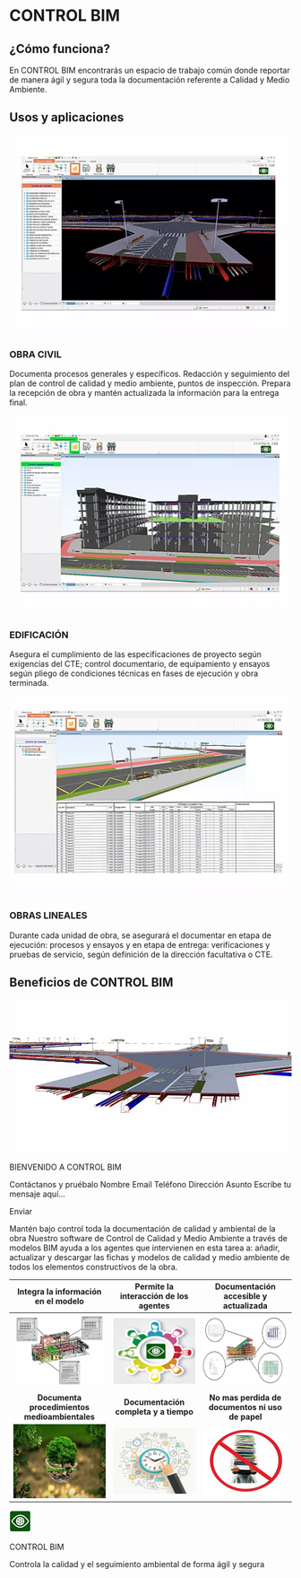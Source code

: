 # CONTROL BIM


## ¿Cómo funciona?
En CONTROL BIM encontrarás un espacio de trabajo común donde reportar de manera ágil y segura toda la documentación referente a Calidad y Medio Ambiente.

## Usos y aplicaciones
![Title img](./imgs/c01.png)
### OBRA CIVIL
Documenta procesos generales y específicos. Redacción y seguimiento del plan de control de calidad y medio ambiente, puntos de inspección. Prepara la recepción de obra y mantén actualizada la información para la entrega final.

![Title img](./imgs/c02.png)
### EDIFICACIÓN
Asegura el cumplimiento de las especificaciones de proyecto según exigencias del CTE; control documentario, de equipamiento y ensayos según pliego de condiciones técnicas en fases de ejecución y obra terminada.

![Title img](./imgs/c03.png)
### OBRAS LINEALES
Durante cada unidad de obra, se asegurará el documentar en etapa de ejecución: procesos y ensayos y en etapa de entrega: verificaciones y pruebas de servicio, según definición de la dirección facultativa o CTE.

## Beneficios de CONTROL BIM
![Title img](./imgs/web_01.png)

BIENVENIDO A CONTROL BIM
 
 
 
 
 
Contáctanos y pruébalo
Nombre
Email
Teléfono
Dirección
Asunto
Escribe tu mensaje aquí...

Enviar

Mantén bajo control toda la documentación de calidad y ambiental de la obra
Nuestro software de Control de Calidad y Medio Ambiente a través de modelos BIM ayuda a los agentes que intervienen en esta tarea a: añadir, actualizar y descargar las fichas y modelos de calidad y medio ambiente de todos los elementos constructivos de la obra.

|  Integra la información en el modelo |  Permite la interacción de los agentes | Documentación accesible y actualizada   |
|:---:|:---:|:---:|
|![a01](./imgs/a01.png)   |  ![a02](./imgs/a02.png) | ![a03](./imgs/a03.png)  |
| **Documenta procedimientos medioambientales** | **Documentación completa y a tiempo** | **No mas perdida de documentos ni uso de papel**|
| ![b01](./imgs/b01.png) | ![b02](./imgs/b02.png)| ![b03](./imgs/b03.png)| 







![logo](./imgs/logo2.png)

CONTROL BIM

Controla la calidad y el seguimiento ambiental de forma ágil y segura

